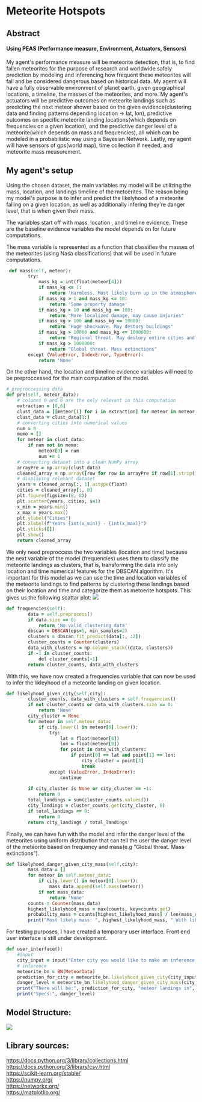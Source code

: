 # Meteorite Hotspots
## Abstract
#### Using PEAS (Performance measure, Environment, Actuators, Sensors)
My agent's performance measure will be meteorite detection, that is, to find fallen meteorites for the purpose of research and worldwide safely prediction by modeling and inferencing how frequent these meteorites will fall and be considered dangerous based on historical data. My agent will have a fully observable environment of planet earth, given geographical locations, a timeline, the masses of the meteorites, and more. My agent's actuators will be predictive outcomes on meteorite landings such as predicting the next meteor shower based on the given evidence(clustering data and finding patterns depending location -> lat, lon), predictive outcomes on specific meteorite landing locations(which depends on frequencies on a given location), and the predictive danger level of a meteorite(which depends on mass and frequencies), all which can be modeled in a probabilistic way using a Bayesian Network. Lastly, my agent will have sensors of gps(world map), time collection if needed, and meteorite mass measurement.

## My agent's setup
Using the chosen dataset, the main variables my model will be utilizing the mass, location, and landings timeline of the metoerites. The reason being my model's purpose is to infer and predict the likelyhood of a meteorite falling on a given location, as well as additionally infering they're danger level, that is when given their mass. 

The variables start off with mass, location , and timeline evidence. These are the baseline evidence variables the model depends on for future computations.

The mass variable is represented as a function that classifies the masses of the meteorites (using Nasa classifications) that will be used in future computations.
```ruby
 def mass(self, meteor):
        try:
            mass_kg = int(float(meteor[4]))
            if mass_kg <= 1:
                return 'Harmless. Most likely burn up in the atmosphere'
            if mass_kg > 1 and mass_kg <= 10:
                return 'Some property damage'
            if mass_kg > 10 and mass_kg <= 100:
                return "More localized damage, may cause injuries"
            if mass_kg > 100 and mass_kg <= 10000:
                return "Huge shockwave. May destory buildings"
            if mass_kg > 10000 and mass_kg <= 1000000:
                return "Regional threat. May destory entire cities and even cause tsunamis"
            if mass_kg > 1000000:
                return "Global threat. Mass extinctions"
        except (ValueError, IndexError, TypeError):
            return 'None'
```

On the other hand, the location and timeline evidence variables will need to be preproccessed for the main computation of the model.

```ruby
# preproccessing data
def pre(self, meteor_data):
    # columns 0 and 6 are the only relevant in this computation
    extraction = [0,6]
    clust_data = [[meteor[i] for i in extraction] for meteor in meteor_data]
    clust_data = clust_data[1:]
    # converting cities into numerical values
    num = 0
    memo = []
    for meteor in clust_data:
        if num not in memo:
            meteor[0] = num
            num += 1
    # converting dataset into a clean NumPy array
    arrayPre = np.array(clust_data)
    cleaned_array = np.array([row for row in arrayPre if row[1].strip() != ''])
    # displaying relevant dataset
    years = cleaned_array[:, 1].astype(float)
    cities = cleaned_array[:, 0]
    plt.figure(figsize=(8, 8))
    plt.scatter(years, cities, s=1)
    x_min = years.min()
    x_max = years.max()
    plt.ylabel("Cities")
    plt.xlabel(f"Years {int(x_min)} - {int(x_max)}")
    plt.yticks([])
    plt.show()
    return cleaned_array
```
We only need preproccess the two variables (location and time) because the next variable of the model (frequencies) uses them to classify the meteorite landings as clusters, that is, transforming the data into only location and time numerical features for the DBSCAN algorithm. It's important for this model as we can use the time and location variables of the meteorite landings to find patterns by clustering these landings based on their location and time and categorize them as metoerite hotspots. This gives us the following scattar plot:
![](https://github.com/eduardolopez858/Meteorite-Hotspots/blob/main/Model1.png) 

```ruby
def frequencies(self):
        data = self.preprocess()
        if data.size == 0:
            return 'No valid clustering data'
        dbscan = DBSCAN(eps=5, min_samples=2) 
        clusters = dbscan.fit_predict(data[:, :2]) 
        cluster_counts = Counter(clusters)
        data_with_clusters = np.column_stack((data, clusters))
        if -1 in cluster_counts:
            del cluster_counts[-1]
        return cluster_counts, data_with_clusters
```

With this, we have now created a frequencies variable that can now be used to infer the likleyhood of a meteorite landing on given location.

```ruby
def likelyhood_given_city(self,city):
        cluster_counts, data_with_clusters = self.frequencies()
        if not cluster_counts or data_with_clusters.size == 0:
            return 'None'
        city_cluster = None
        for meteor in self.meteor_data:
            if city.lower() in meteor[0].lower():
                try:
                    lat = float(meteor[8])
                    lon = float(meteor[9])
                    for point in data_with_clusters:
                        if point[0] == lat and point[1] == lon:
                            city_cluster = point[3]
                            break
                except (ValueError, IndexError):
                    continue
    
        if city_cluster is None or city_cluster == -1:
            return 0
        total_landings = sum(cluster_counts.values())
        city_landings = cluster_counts.get(city_cluster, 0)
        if total_landings == 0:
            return 0
        return city_landings / total_landings
```

Finally, we can have fun with the model and infer the danger level of the meteorites using uniform distribution that can tell the user the danger level of the meteorite based on frequency and mass(e.g "Global threat. Mass extinctions"). 

```ruby
def likelyhood_danger_given_city_mass(self,city):
        mass_data = []
        for meteor in self.meteor_data:
            if city.lower() in meteor[0].lower():
                mass_data.append(self.mass(meteor))
            if not mass_data:
                return 'None'
        counts = Counter(mass_data)
        highest_likelyhood_mass = max(counts, key=counts.get)
        probability_mass = counts[highest_likelyhood_mass] / len(mass_data)
        print("Most likely mass: ", highest_likelyhood_mass, " With likelihood: ", probability_mass)
```
For testing purposes, I have created a temporary user interface. Front end user interface is still under development.

```ruby
def user_interface():
    #input
    city_input = input("Enter city you would like to make an inference on: ")
    # inference
    meteorite_bn = BN(MeteorData)
    prediction_for_city = meteorite_bn.likelyhood_given_city(city_input)
    danger_level = meteorite_bn.likelyhood_danger_given_city_mass(city_input)
    print("There will be:", prediction_for_city, "meteor landings in", city_input)
    print("Specs:", danger_level)
```

## Model Structure:   
![](https://github.com/eduardolopez858/Meteorite-Hotspots/blob/main/TotalModel.png)
 
## Library sources:
https://docs.python.org/3/library/collections.html   
https://docs.python.org/3/library/csv.html   
https://scikit-learn.org/stable/   
https://numpy.org/   
https://networkx.org/   
https://matplotlib.org/   
